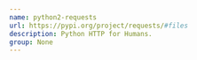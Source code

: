 ```yaml
---
name: python2-requests
url: https://pypi.org/project/requests/#files
description: Python HTTP for Humans.
group: None
---
```

